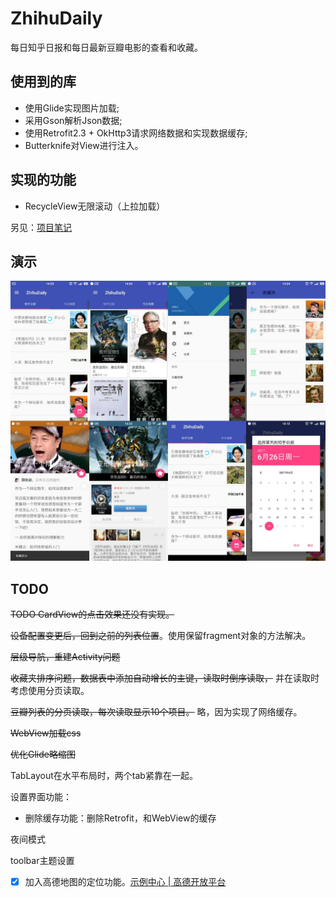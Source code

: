 # ZhihuDaily


每日知乎日报和每日最新豆瓣电影的查看和收藏。


## 使用到的库

- 使用Glide实现图片加载;
- 采用Gson解析Json数据;
- 使用Retrofit2.3 + OkHttp3请求网络数据和实现数据缓存;
- Butterknife对View进行注入。

## 实现的功能

- RecycleView无限滚动（上拉加载）

另见：[项目笔记](./项目笔记.md)

## 演示


![](./pictures/ZhihuDaily.jpg)


## TODO
~~TODO CardView的点击效果还没有实现。~~

~~设备配置变更后，回到之前的列表位置~~。使用保留fragment对象的方法解决。

~~层级导航，重建Activity问题~~

~~收藏夹排序问题，数据表中添加自动增长的主键，读取时倒序读取，~~ 并在读取时考虑使用分页读取。

~~豆瓣列表的分页读取，每次读取显示10个项目。~~ 略，因为实现了网络缓存。

~~WebView加载css~~

~~优化Glide略缩图~~

TabLayout在水平布局时，两个tab紧靠在一起。

设置界面功能：

- 删除缓存功能：删除Retrofit，和WebView的缓存

夜间模式      

toolbar主题设置

- [x] 加入高德地图的定位功能。[示例中心 | 高德开放平台](http://lbs.amap.com/dev/demo "示例中心 | 高德开放平台")
